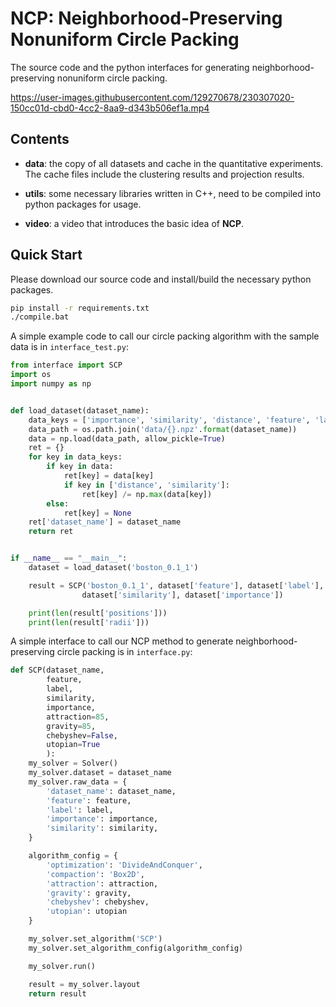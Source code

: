 # NCP: Neighborhood-Preserving Nonuniform Circle Packing

The source code and the python interfaces for generating neighborhood-preserving nonuniform circle packing.

https://user-images.githubusercontent.com/129270678/230307020-150cc01d-cbd0-4cc2-8aa9-d343b506ef1a.mp4

## Contents

+ **data**: the copy of all datasets and cache in the quantitative experiments. The cache files include the clustering results and projection results.

+ **utils**: some necessary libraries written in C++, need to be compiled into python packages for usage.

+ **video**: a video that introduces the basic idea of **NCP**.

## Quick Start

Please download our source code and install/build the necessary python packages.

```bash
pip install -r requirements.txt
./compile.bat
```

 A simple example code to call our circle packing algorithm with the sample data is in `interface_test.py`:

```python
from interface import SCP
import os
import numpy as np


def load_dataset(dataset_name):
    data_keys = ['importance', 'similarity', 'distance', 'feature', 'label']
    data_path = os.path.join('data/{}.npz'.format(dataset_name))
    data = np.load(data_path, allow_pickle=True)
    ret = {}
    for key in data_keys:
        if key in data:
            ret[key] = data[key]
            if key in ['distance', 'similarity']:
                ret[key] /= np.max(data[key])
        else:
            ret[key] = None
    ret['dataset_name'] = dataset_name
    return ret


if __name__ == "__main__":
    dataset = load_dataset('boston_0.1_1')

    result = SCP('boston_0.1_1', dataset['feature'], dataset['label'],
                dataset['similarity'], dataset['importance'])

    print(len(result['positions']))
    print(len(result['radii']))

```


A simple interface to call our NCP method to generate neighborhood-preserving circle packing is in `interface.py`:
```python
def SCP(dataset_name,
        feature,
        label,
        similarity,
        importance,
        attraction=85,
        gravity=85,
        chebyshev=False,
        utopian=True
        ):
    my_solver = Solver()
    my_solver.dataset = dataset_name
    my_solver.raw_data = {
        'dataset_name': dataset_name,
        'feature': feature,
        'label': label,
        'importance': importance,
        'similarity': similarity,
    }

    algorithm_config = {
        'optimization': 'DivideAndConquer',
        'compaction': 'Box2D',
        'attraction': attraction,
        'gravity': gravity,
        'chebyshev': chebyshev,
        'utopian': utopian
    }

    my_solver.set_algorithm('SCP')
    my_solver.set_algorithm_config(algorithm_config)

    my_solver.run()

    result = my_solver.layout
    return result
```
